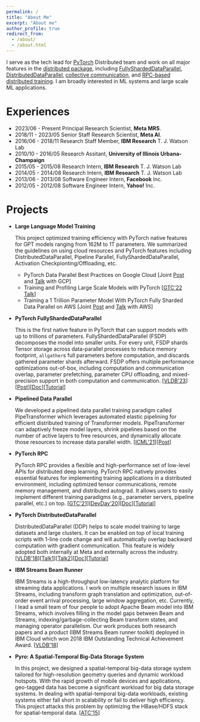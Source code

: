 ```yaml
---
permalink: /
title: "About Me"
excerpt: "About me"
author_profile: true
redirect_from:
  - /about/
  - /about.html
---
```


I serve as the tech lead for [PyTorch](https://pytorch.org/) Distributed team and work on all major features in the [distributed package](https://pytorch.org/tutorials/beginner/dist_overview.html), including [FullyShardedDataParallel](https://pytorch.org/blog/introducing-pytorch-fully-sharded-data-parallel-api/), [DistributedDataParallel](https://pytorch.org/docs/master/generated/torch.nn.parallel.DistributedDataParallel.html), [collective communication](https://pytorch.org/docs/stable/distributed.html), and [RPC-based distributed training](https://pytorch.org/docs/master/rpc.html). I am broadly interested in ML systems and large scale ML applications.

Experiences
======
* 2023/06 - Present Principal Research Scientist, **Meta MRS**.
* 2018/11 - 2023/05 Senior Staff Research Scientist, **Meta AI**.
* 2016/06 - 2018/11 Research Staff Member, **IBM Research** T. J. Watson Lab
* 2010/10 - 2016/05 Research Assitant, **University of Illinois Urbana-Champaign**
* 2015/05 - 2015/08 Research Intern, **IBM Research** T. J. Watson Lab
* 2014/05 - 2014/08 Research Intern, **IBM Research** T. J. Watson Lab
* 2013/06 - 2013/08 Software Engineer Intern, **Facebook** Inc.
* 2012/05 - 2012/08 Software Engineer Intern, **Yahoo!** Inc.



Projects
========

* **Large Language Model Training**

    This project optimized training efficiency with PyTorch native features for GPT models ranging from 162M to 1T parameters. We summarized the guidelines on using cloud resources and PyTorch features including DistributedDataParallel, Pipeline Parallel, FullyShardedDataParallel, Activation Checkpionting/Offloading, etc.

    * PyTorch Data Parallel Best Practices on Google Cloud [Joint [Post](https://medium.com/pytorch/pytorch-data-parallel-best-practices-on-google-cloud-6c8da2be180d) and [Talk](https://www.nvidia.com/en-us/on-demand/session/gtcspring22-s42584/) with GCP]
    * Training and Profiling Large Scale Models with PyTorch [[GTC'22 Talk](https://www.nvidia.com/en-us/on-demand/session/gtcspring22-s41986/)]
    * Training a 1 Trillion Parameter Model With PyTorch Fully Sharded Data Parallel on AWS [Joint [Post](https://medium.com/pytorch/training-a-1-trillion-parameter-model-with-pytorch-fully-sharded-data-parallel-on-aws-3ac13aa96cff) and [Talk](https://www.nvidia.com/en-us/on-demand/session/gtcspring22-s42556/) with AWS]

* **PyTorch FullyShardedDataParallel**

    This is the first native feature in PyTorch that can support models with up to trillions of parameters. FullyShardedDataParallel (FSDP) decomposes the model into smaller units. For every unit, FSDP shards Tensor storage across data-parallel processes to reduce memory footprint, `allgather`s full parameters before computation, and discards gathered parameter shards afterward. FSDP offers multiple performance optimizations out-of-box, including computation and communication overlap, parameter prefetching, parameter CPU offloading, and mixed-precision support in both computation and communication. [[VLDB'23](https://arxiv.org/pdf/2304.11277.pdf)][[Post](https://pytorch.org/blog/introducing-pytorch-fully-sharded-data-parallel-api/)][[Doc](https://pytorch.org/docs/stable/fsdp.html)][[Tutorial](https://pytorch.org/docs/stable/fsdp.html)]

* **Pipelined Data Parallel**

    We developed a pipelined data parallel training paradigm called PipeTransformer which leverages automated elastic pipelining for efficient distributed training of Transformer models. PipeTransformer can adaptively freeze model layers, shrink pipelines based on the number of active layers to free resources, and dynamically allocate those resources to increase data parallel width. [[ICML'21](https://arxiv.org/pdf/2102.03161.pdf)][[Post](https://pytorch.org/blog/pipetransformer-automated-elastic-pipelining/)]

* **PyTorch RPC**

    PyTorch RPC provides a flexible and high-performance set of low-level APIs for distributed deep learning. PyTorch RPC natively provides essential features for implementing training applications in a distributed environment, including optimized tensor communications, remote memory management, and distributed autograd. It allows users to easily implement different training paradigms (e.g., parameter servers, pipeline parallel, etc.) on top. [[GTC'21](https://www.nvidia.com/en-us/on-demand/session/gtcspring21-s31630/)][[DevDay'20](https://www.youtube.com/watch?v=bWqpf8ISk_c)][[Doc](https://pytorch.org/docs/stable/rpc.html)][[Tutorial](https://pytorch.org/tutorials/intermediate/rpc_tutorial.html)]

* **PyTorch DistributedDataParallel**

    DistributedDataParallel (DDP) helps to scale model training to large datasets and large clusters. It can be enabled on top of local training scripts with 1-line code change and will automatically overlap backward computation with gradient communication. This feature is widely adopted both internally at Meta and externally across the industry. [[VLDB'18](http://www.vldb.org/pvldb/vol13/p3005-li.pdf)][[Talk1](https://www.youtube.com/watch?v=3XUG7cjte2U)][[Talk2](https://www.bilibili.com/video/BV1MA411n7ef?p=134)][[Doc](https://pytorch.org/docs/stable/generated/torch.nn.parallel.DistributedDataParallel.html)][[Tutorial](https://pytorch.org/tutorials/intermediate/ddp_tutorial.html)]


* **IBM Streams Beam Runner**

	IBM Streams is a high-throughput low-latency analytic platform for streaming data applications. I work on multiple research issues in IBM Streams, including transform graph translation and optimization, out-of-order event arrival processing, large window aggregation, etc. Currently, I lead a small team of four people to adopt Apache Beam model into IBM Streams, which involves filling in the model gaps between Beam and Streams, indexing/garbage-collecting Beam transform states, and managing operator parallelism. Our work produces both research papers and a product (IBM Streams Beam runner toolkit) deployed in IBM Cloud which won 2018 IBM Outstanding Technical Achievement Award. [[VLDB'18](http://www.vldb.org/pvldb/vol11/p1742-li.pdf)]

* **Pyro: A Spatial-Temporal Big-Data Storage System**

	In this project, we designed a spatial-temporal big-data storage system tailored for high-resolution geometry queries and dynamic workload hotspots. With the rapid growth of mobile devices and applications, geo-tagged data has become a significant workload for big data storage systems. In dealing with spatial-temporal big-data workloads, existing systems either fall short in scalability or fail to deliver high efficiency. This project attacks this problem by optimizing the HBase/HDFS stack for spatial-temporal data. [[ATC'15](https://www.usenix.org/system/files/conference/atc15/atc15-paper-li-shen.pdf)]

